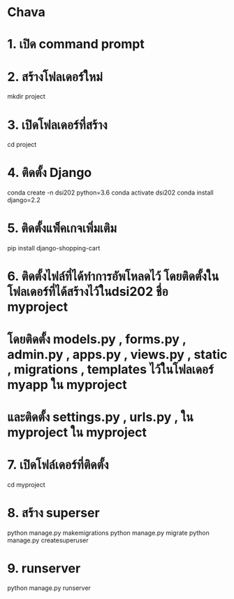 # Chava
# 1. เปิด command prompt

# 2. สร้างโฟลเดอร์ใหม่
mkdir project

# 3. เปิดโฟลเดอร์ที่สร้าง
cd project

# 4. ติดตั้ง Django
conda create -n dsi202 python=3.6
conda activate dsi202
conda install django=2.2

# 5. ติดตั้งแพ็คเกจเพิ่มเติม
pip install django-shopping-cart

# 6. ติดตั้งไฟล์ที่ได้ทำการอัพโหลดไว้ โดยติดตั้งในโฟลเดอร์ที่ได้สร้างไว้ในdsi202 ชื่อ myproject
# โดยติดตั้ง models.py , forms.py , admin.py , apps.py , views.py , static , migrations , templates ไว้ในโฟลเดอร์ myapp ใน myproject
# และติดตั้ง settings.py , urls.py , ใน myproject ใน myproject 

# 7. เปิดโฟล์เดอร์ที่ติดตั้ง
cd myproject

# 8. สร้าง superser
python manage.py makemigrations
python manage.py migrate
python manage.py createsuperuser

# 9. runserver
python manage.py runserver

#
#
#
#
#
#
#
#
#
#
#
#
